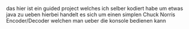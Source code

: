 das hier ist ein guided project welches ich selber kodiert habe um etwas java zu ueben
hierbei handelt es sich um einen simplen Chuck Norris Encoder/Decoder welchen man ueber die konsole bedienen kann
